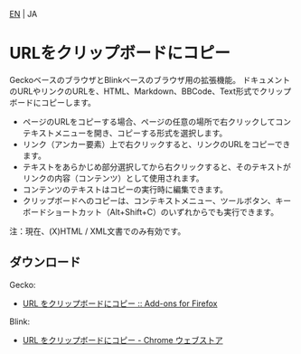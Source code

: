 [EN](./README.md) | JA

# URLをクリップボードにコピー

GeckoベースのブラウザとBlinkベースのブラウザ用の拡張機能。
ドキュメントのURLやリンクのURLを、HTML、Markdown、BBCode、Text形式でクリップボードにコピーします。

* ページのURLをコピーする場合、ページの任意の場所で右クリックしてコンテキストメニューを開き、コピーする形式を選択します。
* リンク（アンカー要素）上で右クリックすると、リンクのURLをコピーできます。
* テキストをあらかじめ部分選択してから右クリックすると、そのテキストがリンクの内容（コンテンツ）として使用されます。
* コンテンツのテキストはコピーの実行時に編集できます。
* クリップボードへのコピーは、コンテキストメニュー、ツールボタン、キーボードショートカット（Alt+Shift+C）のいずれからでも実行できます。

注：現在、(X)HTML / XML文書でのみ有効です。

## ダウンロード

Gecko:
* [URL をクリップボードにコピー :: Add-ons for Firefox](https://addons.mozilla.org/firefox/addon/url2clipboard/ "URL をクリップボードにコピー :: Add-ons for Firefox")

Blink:
* [URL をクリップボードにコピー - Chrome ウェブストア](https://chrome.google.com/webstore/detail/copy-url-to-clipboard/miancenhdlkbmjmhlginhaaepbdnlllc "URL をクリップボードにコピー - Chrome ウェブストア")
